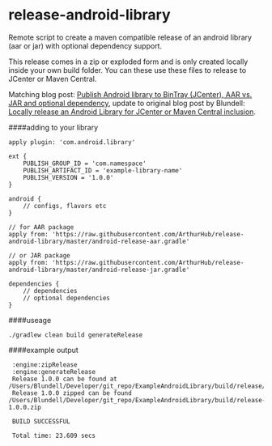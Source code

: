 release-android-library
=======================

Remote script to create a maven compatible release of an android library (aar or jar) with optional dependency support.

This release comes in a zip or exploded form and is only created locally inside your own build folder. You can these use these files to release to JCenter or Maven Central.

Matching blog post: [Publish Android library to BinTray (JCenter), AAR vs. JAR and optional dependency](http://theartofdev.com/2015/02/19/publish-android-library-to-bintray-jcenter-aar-vs-jar-and-optional-dependency/), update to original blog post by Blundell: [Locally release an Android Library for JCenter or Maven Central inclusion](http://blog.blundell-apps.com/locally-release-an-android-library-for-jcenter-or-maven-central-inclusion/).

####adding to your library
```
apply plugin: 'com.android.library'

ext {
    PUBLISH_GROUP_ID = 'com.namespace'
    PUBLISH_ARTIFACT_ID = 'example-library-name'
    PUBLISH_VERSION = '1.0.0'
}

android {
    // configs, flavors etc
}

// for AAR package
apply from: 'https://raw.githubusercontent.com/ArthurHub/release-android-library/master/android-release-aar.gradle'

// or JAR package
apply from: 'https://raw.githubusercontent.com/ArthurHub/release-android-library/master/android-release-jar.gradle'

dependencies {
    // dependencies
    // optional dependencies
}
```

####useage

`./gradlew clean build generateRelease`

####example output
```
 :engine:zipRelease
 :engine:generateRelease
 Release 1.0.0 can be found at /Users/Blundell/Developer/git_repo/ExampleAndroidLibrary/build/release/1.0.0/
 Release 1.0.0 zipped can be found /Users/Blundell/Developer/git_repo/ExampleAndroidLibrary/build/release-1.0.0.zip

 BUILD SUCCESSFUL
 
 Total time: 23.609 secs
```
